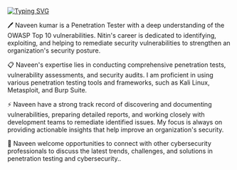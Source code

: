 [![Typing SVG](https://readme-typing-svg.demolab.com/?lines=Naveen+kumar+(penetration+tester))](https://git.io/typing-svg)

🖊️ Naveen kumar is a Penetration Tester with a deep understanding of the OWASP Top 10 vulnerabilities. Nitin's career is dedicated to identifying, exploiting, and helping to remediate security vulnerabilities to strengthen an organization's security posture.

📋 Naveen's expertise lies in conducting comprehensive penetration tests, vulnerability assessments, and security audits. I am proficient in using various penetration testing tools and frameworks, such as Kali Linux, Metasploit, and Burp Suite.

⚡ Naveen have a strong track record of discovering and documenting vulnerabilities, preparing detailed reports, and working closely with development teams to remediate identified issues. My focus is always on providing actionable insights that help improve an organization's security.

💬 Naveen welcome opportunities to connect with other cybersecurity professionals to discuss the latest trends, challenges, and solutions in penetration testing and cybersecurity..

<!---
havocnaveen74/havocnaveen74 is a ✨ special ✨ repository because its `README.md` (this file) appears on your GitHub profile.
You can click the Preview link to take a look at your changes.
--->
